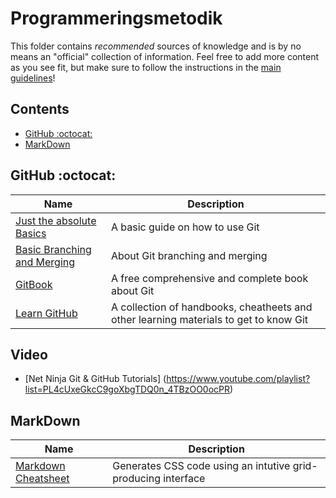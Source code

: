 # Programmeringsmetodik

This folder contains _recommended_ sources of knowledge and is by no means an "official" collection of information. Feel free to add more content as you see fit, but make sure to follow the instructions in the [main guidelines](https://github.com/bjornwann/fullstack-2020-resources/blob/master/README.md)!

## Contents

-   [GitHub :octocat:](#github-)
-   [MarkDown](#markdown)

## GitHub :octocat:

| Name                                                                                                    | Description                                                                           |
| ------------------------------------------------------------------------------------------------------- | ------------------------------------------------------------------------------------- |
| [Just the absolute Basics](https://rogerdudler.github.io/git-guide/)                                    | A basic guide on how to use Git                                                       |
| [Basic Branching and Merging](https://git-scm.com/book/en/v2/Git-Branching-Basic-Branching-and-Merging) | About Git branching and merging                                                       |
| [GitBook](https://git-scm.com/book/en/v2)                                                               | A free comprehensive and complete book about Git                                      |
| [Learn GitHub](https://try.github.io/)                                                                  | A collection of handbooks, cheatheets and other learning materials to get to know Git |

## Video

- [Net Ninja Git & GitHub Tutorials] (https://www.youtube.com/playlist?list=PL4cUxeGkcC9goXbgTDQ0n_4TBzOO0ocPR)

## MarkDown

| Name                                                                                 | Description                                                   |
| ------------------------------------------------------------------------------------ | ------------------------------------------------------------- |
| [Markdown Cheatsheet](https://guides.github.com/pdfs/markdown-cheatsheet-online.pdf) | Generates CSS code using an intutive grid-producing interface |
